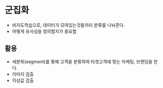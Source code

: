 # 군집화

- 비지도학습으로, 데이터가 모여있는것들끼리 분류를 나눠준다.
- 어떻게 유사성을 정의할지가 중요함


## 활용
- 세분화(segment)를 통해 고객을 분류하여 타겟고객에 맞는 마케팅, 브랜딩을 한다.
- 이미지 검출
- 이상값 검출


